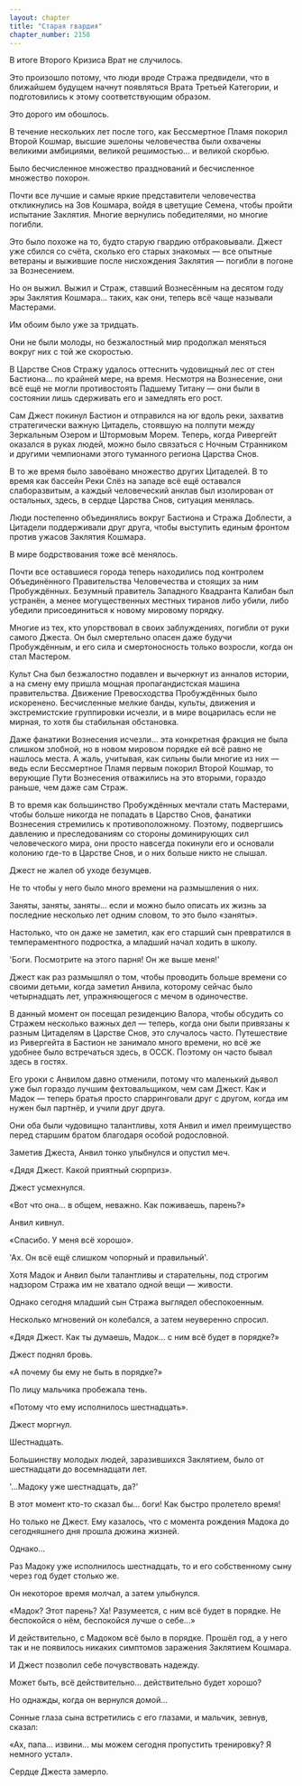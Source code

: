```yaml
---
layout: chapter
title: "Старая гвардия"
chapter_number: 2158
---
```




В итоге Второго Кризиса Врат не случилось.

Это произошло потому, что люди вроде Стража предвидели, что в ближайшем будущем начнут появляться Врата Третьей Категории, и подготовились к этому соответствующим образом.

Это дорого им обошлось.

В течение нескольких лет после того, как Бессмертное Пламя покорил Второй Кошмар, высшие эшелоны человечества были охвачены великими амбициями, великой решимостью... и великой скорбью.

Было бесчисленное множество празднований и бесчисленное множество похорон.

Почти все лучшие и самые яркие представители человечества откликнулись на Зов Кошмара, войдя в цветущие Семена, чтобы пройти испытание Заклятия. Многие вернулись победителями, но многие погибли.

Это было похоже на то, будто старую гвардию отбраковывали. Джест уже сбился со счёта, сколько его старых знакомых — все опытные ветераны и выжившие после нисхождения Заклятия — погибли в погоне за Вознесением.

Но он выжил. Выжил и Страж, ставший Вознесённым на десятом году эры Заклятия Кошмара... таких, как они, теперь всё чаще называли Мастерами.

Им обоим было уже за тридцать.

Они не были молоды, но безжалостный мир продолжал меняться вокруг них с той же скоростью.

В Царстве Снов Стражу удалось оттеснить чудовищный лес от стен Бастиона... по крайней мере, на время. Несмотря на Вознесение, они всё ещё не могли противостоять Падшему Титану — они были в состоянии лишь сдерживать его и замедлять его рост.

Сам Джест покинул Бастион и отправился на юг вдоль реки, захватив стратегически важную Цитадель, стоявшую на полпути между Зеркальным Озером и Штормовым Морем. Теперь, когда Ривергейт оказался в руках людей, можно было связаться с Ночным Странником и другими чемпионами этого туманного региона Царства Снов.

В то же время было завоёвано множество других Цитаделей. В то время как бассейн Реки Слёз на западе всё ещё оставался слаборазвитым, а каждый человеческий анклав был изолирован от остальных, здесь, в сердце Царства Снов, ситуация менялась.

Люди постепенно объединялись вокруг Бастиона и Стража Доблести, а Цитадели поддерживали друг друга, чтобы выступить единым фронтом против ужасов Заклятия Кошмара.

В мире бодрствования тоже всё менялось.

Почти все оставшиеся города теперь находились под контролем Объединённого Правительства Человечества и стоящих за ним Пробуждённых. Безумный правитель Западного Квадранта Калибан был устранён, а менее могущественных местных тиранов либо убили, либо убедили присоединиться к новому мировому порядку.

Многие из тех, кто упорствовал в своих заблуждениях, погибли от руки самого Джеста. Он был смертельно опасен даже будучи Пробуждённым, и его сила и смертоносность только возросли, когда он стал Мастером.

Культ Сна был безжалостно подавлен и вычеркнут из анналов истории, а на смену ему пришла мощная пропагандистская машина правительства. Движение Превосходства Пробуждённых было искоренено. Бесчисленные мелкие банды, культы, движения и экстремистские группировки исчезли, и в мире воцарилась если не мирная, то хотя бы стабильная обстановка.

Даже фанатики Вознесения исчезли... эта конкретная фракция не была слишком злобной, но в новом мировом порядке ей всё равно не нашлось места. А жаль, учитывая, как сильны были многие из них — ведь если Бессмертное Пламя первым покорил Второй Кошмар, то верующие Пути Вознесения отважились на это вторыми, гораздо раньше, чем даже сам Страж.

В то время как большинство Пробуждённых мечтали стать Мастерами, чтобы больше никогда не попадать в Царство Снов, фанатики Вознесения стремились к противоположному. Поэтому, подвергшись давлению и преследованиям со стороны доминирующих сил человеческого мира, они просто навсегда покинули его и основали колонию где-то в Царстве Снов, и о них больше никто не слышал.

Джест не жалел об уходе безумцев.

Не то чтобы у него было много времени на размышления о них.

Заняты, заняты, заняты... если и можно было описать их жизнь за последние несколько лет одним словом, то это было «заняты».

Настолько, что он даже не заметил, как его старший сын превратился в темпераментного подростка, а младший начал ходить в школу.

'Боги. Посмотрите на этого парня! Он же выше меня!'

Джест как раз размышлял о том, чтобы проводить больше времени со своими детьми, когда заметил Анвила, которому сейчас было четырнадцать лет, упражняющегося с мечом в одиночестве.

В данный момент он посещал резиденцию Валора, чтобы обсудить со Стражем несколько важных дел — теперь, когда они были привязаны к разным Цитаделям в Царстве Снов, это случалось часто. Путешествие из Ривергейта в Бастион не занимало много времени, но всё же удобнее было встречаться здесь, в ОССК. Поэтому он часто бывал здесь в гостях.

Его уроки с Анвилом давно отменили, потому что маленький дьявол уже был гораздо лучшим фехтовальщиком, чем сам Джест. Как и Мадок — теперь братья просто спарринговали друг с другом, когда им нужен был партнёр, и учили друг друга.

Они оба были чудовищно талантливы, хотя Анвил и имел преимущество перед старшим братом благодаря особой родословной.

Заметив Джеста, Анвил тонко улыбнулся и опустил меч.

«Дядя Джест. Какой приятный сюрприз».

Джест усмехнулся.

«Вот что она... в общем, неважно. Как поживаешь, парень?»

Анвил кивнул.

«Спасибо. У меня всё хорошо».

'Ах. Он всё ещё слишком чопорный и правильный'.

Хотя Мадок и Анвил были талантливы и старательны, под строгим надзором Стража им не хватало одной вещи — живости.

Однако сегодня младший сын Стража выглядел обеспокоенным.

Несколько мгновений он колебался, а затем неуверенно спросил.

«Дядя Джест. Как ты думаешь, Мадок... с ним всё будет в порядке?»

Джест поднял бровь.

«А почему бы ему не быть в порядке?»

По лицу мальчика пробежала тень.

«Потому что ему исполнилось шестнадцать».

Джест моргнул.

Шестнадцать.

Большинству молодых людей, заразившихся Заклятием, было от шестнадцати до восемнадцати лет.

'...Мадоку уже шестнадцать, да?'

В этот момент кто-то сказал бы... боги! Как быстро пролетело время!

Но только не Джест. Ему казалось, что с момента рождения Мадока до сегодняшнего дня прошла дюжина жизней.

Однако...

Раз Мадоку уже исполнилось шестнадцать, то и его собственному сыну через год будет столько же.

Он некоторое время молчал, а затем улыбнулся.

«Мадок? Этот парень? Ха! Разумеется, с ним всё будет в порядке. Не беспокойся о нём, беспокойся лучше о себе...»

И действительно, с Мадоком всё было в порядке. Прошёл год, а у него так и не появилось никаких симптомов заражения Заклятием Кошмара.

И Джест позволил себе почувствовать надежду.

Может быть, всё действительно... действительно будет хорошо?

Но однажды, когда он вернулся домой...

Сонные глаза сына встретились с его глазами, и мальчик, зевнув, сказал:

«Ах, папа... извини... мы можем сегодня пропустить тренировку? Я немного устал».

Сердце Джеста замерло.

